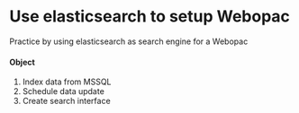 # Use elasticsearch to setup Webopac
Practice by using elasticsearch as search engine for a Webopac

#### Object
1. Index data from MSSQL
2. Schedule data update
3. Create search interface


